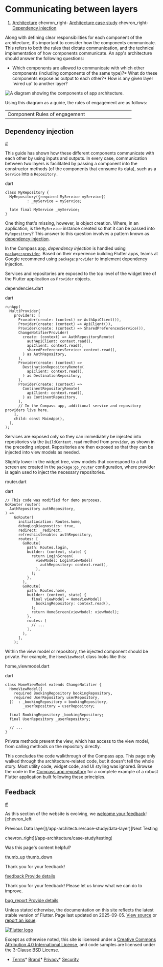 Communicating between layers
============================

1. [Architecture](/app-architecture) chevron\_right- [Architecture case study](/app-architecture/case-study) chevron\_right- [Dependency injection](/app-architecture/case-study/dependency-injection)

Along with defining clear responsibilities for each component of the architecture, it's important to consider how the components communicate. This refers to both the rules that dictate communication, and the technical implementation of how components communicate. An app's architecture should answer the following questions:

* Which components are allowed to communicate with which other components (including components of the same type)?* What do these components expose as output to each other?* How is any given layer 'wired up' to another layer?

![A diagram showing the components of app architecture.](/assets/images/docs/app-architecture/guide/feature-architecture-simplified.png)

Using this diagram as a guide, the rules of engagement are as follows:

|  |  |  |  |  |  |  |  |  |  |
| --- | --- | --- | --- | --- | --- | --- | --- | --- | --- |
| Component Rules of engagement|  |  |  |  |  |  |  |  | | --- | --- | --- | --- | --- | --- | --- | --- | | View 1. A view is only aware of exactly one view model, and is never aware of any other layer or component. When created, Flutter passes the view model to the view as an argument, exposing the view model's data and command callbacks to the view.  | ViewModel 1. A ViewModel belongs to exactly one view, which can see its data, but the model never needs to know that a view exists.- A view model is aware of one or more repositories, which are passed into the view model's constructor.  | Repository 1. A repository can be aware of many services, which are passed as arguments into the repository constructor.- A repository can be used by many view models, but it never needs to be aware of them.  | Service 1. A service can be used by many repositories, but it never needs to be aware of a repository (or any other object). | | | | | | | | | |

Dependency injection
--------------------

[#](#dependency-injection)

This guide has shown how these different components communicate with each other by using inputs and outputs. In every case, communication between two layers is facilitated by passing a component into the constructor methods (of the components that consume its data), such as a `Service` into a `Repository.`

dart

```
class MyRepository {
  MyRepository({required MyService myService})
          : _myService = myService;

  late final MyService _myService;
}
```

One thing that's missing, however, is object creation. Where, in an application, is the `MyService` instance created so that it can be passed into `MyRepository`? This answer to this question involves a pattern known as [dependency injection](https://en.wikipedia.org/wiki/Dependency_injection).

In the Compass app, *dependency injection* is handled using [`package:provider`](https://pub.dev/packages/provider). Based on their experience building Flutter apps, teams at Google recommend using `package:provider` to implement dependency injection.

Services and repositories are exposed to the top level of the widget tree of the Flutter application as `Provider` objects.

dependencies.dart

dart

```
runApp(
  MultiProvider(
    providers: [
      Provider(create: (context) => AuthApiClient()),
      Provider(create: (context) => ApiClient()),
      Provider(create: (context) => SharedPreferencesService()),
      ChangeNotifierProvider(
        create: (context) => AuthRepositoryRemote(
          authApiClient: context.read(),
          apiClient: context.read(),
          sharedPreferencesService: context.read(),
        ) as AuthRepository,
      ),
      Provider(create: (context) =>
        DestinationRepositoryRemote(
          apiClient: context.read(),
        ) as DestinationRepository,
      ),
      Provider(create: (context) =>
        ContinentRepositoryRemote(
          apiClient: context.read(),
        ) as ContinentRepository,
      ),
      // In the Compass app, additional service and repository providers live here.
    ],
    child: const MainApp(),
  ),
);
```

Services are exposed only so they can immediately be injected into repositories via the `BuildContext.read` method from `provider`, as shown in the preceding snippet. Repositories are then exposed so that they can be injected into view models as needed.

Slightly lower in the widget tree, view models that correspond to a full screen are created in the [`package:go_router`](https://pub.dev/packages/go_router) configuration, where provider is again used to inject the necessary repositories.

router.dart

dart

```
// This code was modified for demo purposes.
GoRouter router(
  AuthRepository authRepository,
) =>
    GoRouter(
      initialLocation: Routes.home,
      debugLogDiagnostics: true,
      redirect: _redirect,
      refreshListenable: authRepository,
      routes: [
        GoRoute(
          path: Routes.login,
          builder: (context, state) {
            return LoginScreen(
              viewModel: LoginViewModel(
                authRepository: context.read(),
              ),
            );
          },
        ),
        GoRoute(
          path: Routes.home,
          builder: (context, state) {
            final viewModel = HomeViewModel(
              bookingRepository: context.read(),
            );
            return HomeScreen(viewModel: viewModel);
          },
          routes: [
            // ...
          ],
        ),
      ],
    );
```

Within the view model or repository, the injected component should be private. For example, the `HomeViewModel` class looks like this:

home\_viewmodel.dart

dart

```
class HomeViewModel extends ChangeNotifier {
  HomeViewModel({
    required BookingRepository bookingRepository,
    required UserRepository userRepository,
  })  : _bookingRepository = bookingRepository,
        _userRepository = userRepository;

  final BookingRepository _bookingRepository;
  final UserRepository _userRepository;

  // ...
}
```

Private methods prevent the view, which has access to the view model, from calling methods on the repository directly.

This concludes the code walkthrough of the Compass app. This page only walked through the architecture-related code, but it doesn't tell the whole story. Most utility code, widget code, and UI styling was ignored. Browse the code in the [Compass app repository](https://github.com/flutter/samples/tree/main/compass_app) for a complete example of a robust Flutter application built following these principles.

Feedback
--------

[#](#feedback)

As this section of the website is evolving, we [welcome your feedback](https://google.qualtrics.com/jfe/form/SV_4T0XuR9Ts29acw6?page=%22case-study/dependency-injection%22)! [chevron\_left

Previous Data layer](/app-architecture/case-study/data-layer)[Next Testing

chevron\_right](/app-architecture/case-study/testing) 

Was this page's content helpful?

thumb\_up thumb\_down

Thank you for your feedback!

 [feedback Provide details](https://github.com/flutter/website/issues/new?template=1_page_issue.yml&&page-url=https://docs.flutter.dev/app-architecture/case-study/dependency-injection/&page-source=https://github.com/flutter/website/tree/main/src/content/app-architecture/case-study/dependency-injection.md)

Thank you for your feedback! Please let us know what we can do to improve.

 [bug\_report Provide details](https://github.com/flutter/website/issues/new?template=1_page_issue.yml&&page-url=https://docs.flutter.dev/app-architecture/case-study/dependency-injection/&page-source=https://github.com/flutter/website/tree/main/src/content/app-architecture/case-study/dependency-injection.md)

Unless stated otherwise, the documentation on this site reflects the latest stable version of Flutter. Page last updated on 2025-09-05. [View source](https://github.com/flutter/website/tree/main/src/content/app-architecture/case-study/dependency-injection.md) or [report an issue](https://github.com/flutter/website/issues/new?template=1_page_issue.yml&&page-url=https://docs.flutter.dev/app-architecture/case-study/dependency-injection/&page-source=https://github.com/flutter/website/tree/main/src/content/app-architecture/case-study/dependency-injection.md "Report an issue with this page").

[![Flutter logo](/assets/images/branding/flutter/logo+text/horizontal/white.svg)](https://flutter.dev)

Except as otherwise noted, this site is licensed under a [Creative Commons Attribution 4.0 International License](https://creativecommons.org/licenses/by/4.0/), and code samples are licensed under the [3-Clause BSD License](https://opensource.org/licenses/BSD-3-Clause).

* [Terms](/tos "Terms of use")* [Brand](/brand "Brand usage guidelines")* [Privacy](https://policies.google.com/privacy "Privacy policy")* [Security](/security "Security philosophy and practices")

   